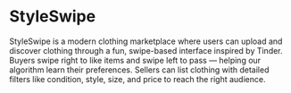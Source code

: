 # StyleSwipe

StyleSwipe is a modern clothing marketplace where users can upload and discover clothing through a fun, swipe-based interface inspired by Tinder. Buyers swipe right to like items and swipe left to pass — helping our algorithm learn their preferences. Sellers can list clothing with detailed filters like condition, style, size, and price to reach the right audience.

